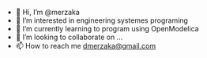 - 👋 Hi, I’m @merzaka
- 👀 I’m interested in engineering systemes programing
- 🌱 I’m currently learning to program using OpenModelica
- 💞️ I’m looking to collaborate on ...
- 📫 How to reach me dmerzaka@gmail.com

<!---
merzaka/merzaka is a ✨ special ✨ repository because its `README.md` (this file) appears on your GitHub profile.
You can click the Preview link to take a look at your changes.
--->
